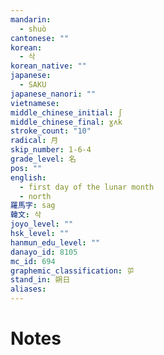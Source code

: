 ```yaml
---
mandarin:
  - shuò
cantonese: ""
korean:
  - 삭
korean_native: ""
japanese:
  - SAKU
japanese_nanori: ""
vietnamese:
middle_chinese_initial: ʃ
middle_chinese_final: ɣʌk
stroke_count: "10"
radical: 月
skip_number: 1-6-4
grade_level: 名
pos: ""
english:
  - first day of the lunar month
  - north
羅馬字: sag
韓文: 삭
joyo_level: ""
hsk_level: ""
hanmun_edu_level: ""
danayo_id: 8105
mc_id: 694
graphemic_classification: 屰
stand_in: 朔日
aliases:
---
```


# Notes
